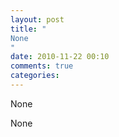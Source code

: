 ```yaml
---
layout: post
title: "
None
"
date: 2010-11-22 00:10
comments: true
categories: 
---
```


None


None

